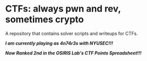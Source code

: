# CTFs: always pwn and rev, sometimes crypto
A repository that contains solver scripts and writeups for CTFs.

**_I am currently playing as 4n74r3s with NYUSEC!!!_**

**_Now Ranked 2nd in the  OSIRIS Lab's CTF Points Spreadsheet!!!_**
